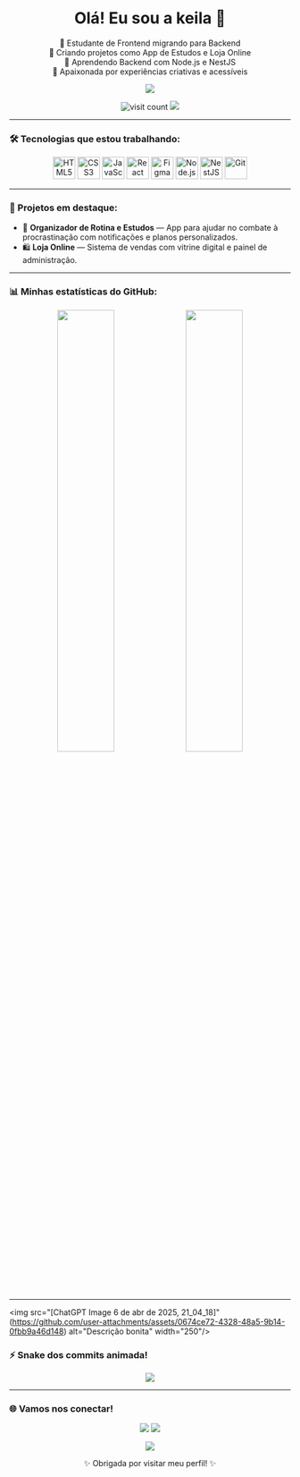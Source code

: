 



  <h1 align="center">Olá! Eu sou a keila 👋</h1>

<p align="center">
  🌟 Estudante de Frontend migrando para Backend <br>
  🚀 Criando projetos como App de Estudos e Loja Online <br>
  🌱 Aprendendo Backend com Node.js e NestJS <br>
  🎨 Apaixonada por experiências criativas e acessíveis <br>
</p>

<p align="center">
  <img src="https://capsule-render.vercel.app/api?type=waving&color=9400D3&height=120&section=header&text=Bem-vindos!&fontSize=30&fontColor=fff"/>
</p>

<p align="center">
  <img src="https://komarev.com/ghpvc/?username=SeuUsername&style=flat-square&color=9400D3" alt="visit count"/>
  <img src="https://img.shields.io/badge/Open%20to-Work-green?style=flat-square"/>
</p>

---

### 🛠️ Tecnologias que estou trabalhando:

<p align="center">
  <img src="https://cdn.jsdelivr.net/gh/devicons/devicon/icons/html5/html5-original.svg" width="40" height="40" alt="HTML5"/>
  <img src="https://cdn.jsdelivr.net/gh/devicons/devicon/icons/css3/css3-original.svg" width="40" height="40" alt="CSS3"/>
  <img src="https://cdn.jsdelivr.net/gh/devicons/devicon/icons/javascript/javascript-original.svg" width="40" height="40" alt="JavaScript"/>
  <img src="https://cdn.jsdelivr.net/gh/devicons/devicon/icons/react/react-original.svg" width="40" height="40" alt="React"/>
  <img src="https://cdn.jsdelivr.net/gh/devicons/devicon/icons/figma/figma-original.svg" width="40" height="40" alt="Figma"/>
  <img src="https://cdn.jsdelivr.net/gh/devicons/devicon/icons/nodejs/nodejs-original.svg" width="40" height="40" alt="Node.js"/>
  <img src="https://cdn.jsdelivr.net/gh/devicons/devicon/icons/nestjs/nestjs-plain.svg" width="40" height="40" alt="NestJS"/>
  <img src="https://cdn.jsdelivr.net/gh/devicons/devicon/icons/git/git-original.svg" width="40" height="40" alt="Git"/>
</p>

---

### 🚀 Projetos em destaque:

- 🎯 **Organizador de Rotina e Estudos** — App para ajudar no combate à procrastinação com notificações e planos personalizados.
- 🛍️ **Loja Online** — Sistema de vendas com vitrine digital e painel de administração.


---

### 📊 Minhas estatísticas do GitHub:

<p align="center">
  <img width="45%" src="https://github-readme-stats.vercel.app/api?username=SeuUsername&show_icons=true&theme=dracula&count_private=true&hide=stars"/>
  <img width="45%" src="https://github-readme-stats.vercel.app/api/top-langs/?username=SeuUsername&layout=compact&theme=dracula"/>
</p>

---
<img src="[ChatGPT Image 6 de abr  de 2025, 21_04_18]"(https://github.com/user-attachments/assets/0674ce72-4328-48a5-9b14-0fbb9a46d148)
 alt="Descrição bonita" width="250"/>

### ⚡ Snake dos commits animada!

<p align="center">
  <img src="https://raw.githubusercontent.com/https://github.com/keilanumm46/Keilanumm46///https://github.com/keilanumm46/Keilanumm46/output/github-contribution-grid-snake.svg" />
</p>

---

### 🌐 Vamos nos conectar!

<p align="center">
  <a href="mailto:keilanunes046@gmail.com"><img src="https://img.shields.io/badge/Email-D14836?style=for-the-badge&logo=gmail&logoColor=white"/></a>
   <a href="https://www.linkedin.com/in/keila-nunes-devux/" target="_blank"><img src="https://img.shields.io/badge/LinkedIn-0077B5?style=for-the-badge&logo=linkedin&logoColor=white"/></a>

</p>

<p align="center">
  <img src="https://capsule-render.vercel.app/api?type=waving&color=9400D3&height=120&section=footer"/>
</p>

<p align="center">✨ Obrigada por visitar meu perfil! ✨</p>


